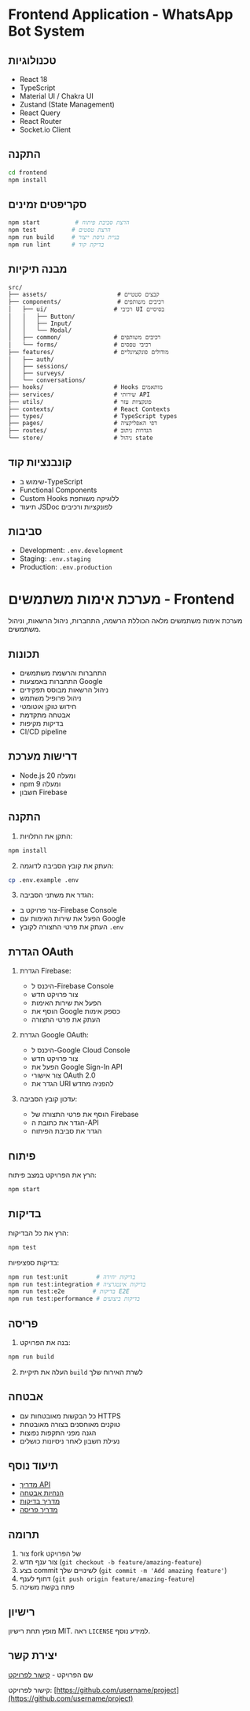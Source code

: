 # Frontend Application - WhatsApp Bot System

## טכנולוגיות
- React 18
- TypeScript
- Material UI / Chakra UI
- Zustand (State Management)
- React Query
- React Router
- Socket.io Client

## התקנה
```bash
cd frontend
npm install
```

## סקריפטים זמינים
```bash
npm start          # הרצת סביבת פיתוח
npm test          # הרצת טסטים
npm run build     # בניית גרסת ייצור
npm run lint      # בדיקת קוד
```

## מבנה תיקיות
```
src/
├── assets/                    # קבצים סטטיים
├── components/                # רכיבים משותפים
│   ├── ui/                   # רכיבי UI בסיסיים
│   │   ├── Button/
│   │   ├── Input/
│   │   └── Modal/
│   ├── common/               # רכיבים משותפים
│   └── forms/                # רכיבי טפסים
├── features/                 # מודולים פונקציונליים
│   ├── auth/
│   ├── sessions/
│   ├── surveys/
│   └── conversations/
├── hooks/                    # Hooks מותאמים
├── services/                 # שירותי API
├── utils/                    # פונקציות עזר
├── contexts/                 # React Contexts
├── types/                    # TypeScript types
├── pages/                    # דפי האפליקציה
├── routes/                   # הגדרות ניתוב
└── store/                    # ניהול state
```

## קונבנציות קוד
- שימוש ב-TypeScript
- Functional Components
- Custom Hooks ללוגיקה משותפת
- תיעוד JSDoc לפונקציות ורכיבים

## סביבות
- Development: `.env.development`
- Staging: `.env.staging`
- Production: `.env.production`

# מערכת אימות משתמשים - Frontend

מערכת אימות משתמשים מלאה הכוללת הרשמה, התחברות, ניהול הרשאות, וניהול משתמשים.

## תכונות

- התחברות והרשמת משתמשים
- התחברות באמצעות Google
- ניהול הרשאות מבוסס תפקידים
- ניהול פרופיל משתמש
- חידוש טוקן אוטומטי
- אבטחה מתקדמת
- בדיקות מקיפות
- CI/CD pipeline

## דרישות מערכת

- Node.js 20 ומעלה
- npm 9 ומעלה
- חשבון Firebase

## התקנה

1. התקן את התלויות:
```bash
npm install
```

2. העתק את קובץ הסביבה לדוגמה:
```bash
cp .env.example .env
```

3. הגדר את משתני הסביבה:
- צור פרויקט ב-Firebase Console
- הפעל את שירות האימות עם Google
- העתק את פרטי התצורה לקובץ `.env`

## הגדרת OAuth

1. הגדרת Firebase:
   - היכנס ל-Firebase Console
   - צור פרויקט חדש
   - הפעל את שירות האימות
   - הוסף את Google כספק אימות
   - העתק את פרטי התצורה

2. הגדרת Google OAuth:
   - היכנס ל-Google Cloud Console
   - צור פרויקט חדש
   - הפעל את Google Sign-In API
   - צור אישורי OAuth 2.0
   - הגדר את URI להפניה מחדש

3. עדכון קובץ הסביבה:
   - הוסף את פרטי התצורה של Firebase
   - הגדר את כתובת ה-API
   - הגדר את סביבת הפיתוח

## פיתוח

הרץ את הפרויקט במצב פיתוח:
```bash
npm start
```

## בדיקות

הרץ את כל הבדיקות:
```bash
npm test
```

בדיקות ספציפיות:
```bash
npm run test:unit        # בדיקות יחידה
npm run test:integration # בדיקות אינטגרציה
npm run test:e2e        # בדיקות E2E
npm run test:performance # בדיקות ביצועים
```

## פריסה

1. בנה את הפרויקט:
```bash
npm run build
```

2. העלה את תיקיית `build` לשרת האירוח שלך

## אבטחה

- כל הבקשות מאובטחות עם HTTPS
- טוקנים מאוחסנים בצורה מאובטחת
- הגנה מפני התקפות נפוצות
- נעילת חשבון לאחר ניסיונות כושלים

## תיעוד נוסף

- [מדריך API](docs/api.md)
- [הנחיות אבטחה](docs/security.md)
- [מדריך בדיקות](docs/testing.md)
- [מדריך פריסה](docs/deployment.md)

## תרומה

1. צור fork של הפרויקט
2. צור ענף חדש (`git checkout -b feature/amazing-feature`)
3. בצע commit לשינויים שלך (`git commit -m 'Add amazing feature'`)
4. דחוף לענף (`git push origin feature/amazing-feature`)
5. פתח בקשת משיכה

## רישיון

מופץ תחת רישיון MIT. ראה `LICENSE` למידע נוסף.

## יצירת קשר

שם הפרויקט - [קישור לפרויקט](https://github.com/username/project)

קישור לפרויקט: [https://github.com/username/project](https://github.com/username/project) 